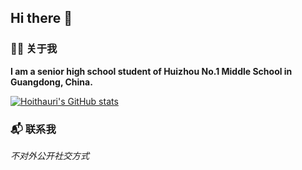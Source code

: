 ## Hi there 👋

### 👨‍💻 关于我

**I am a senior high school student of Huizhou No.1 Middle School in Guangdong, China.**

[![Hoithauri's GitHub stats](https://github-readme-stats.vercel.app/api?username=hoithauri)](https://github.com/anuraghazra/github-readme-stats)

### 📬 联系我

*不对外公开社交方式*

